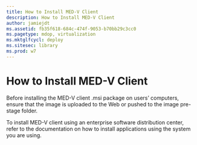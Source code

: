 ```yaml
---
title: How to Install MED-V Client
description: How to Install MED-V Client
author: jamiejdt
ms.assetid: fb35f618-684c-474f-9053-b70bb29c3cc0
ms.pagetype: mdop, virtualization
ms.mktglfcycl: deploy
ms.sitesec: library
ms.prod: w7
---
```



# How to Install MED-V Client


Before installing the MED-V client .msi package on users’ computers, ensure that the image is uploaded to the Web or pushed to the image pre-stage folder.

To install MED-V client using an enterprise software distribution center, refer to the documentation on how to install applications using the system you are using.

 

 





